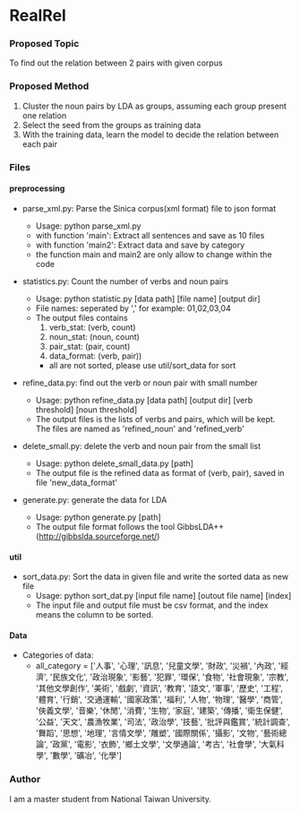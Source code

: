 RealRel
=======

### Proposed Topic
To find out the relation between 2 pairs with given corpus

### Proposed Method
1. Cluster the noun pairs by LDA as groups, assuming each group present one relation
2. Select the seed from the groups as training data
3. With the training data, learn the model to decide the relation between each pair

### Files
#### preprocessing
* parse_xml.py: Parse the Sinica corpus(xml format) file to json format
  - Usage: python parse_xml.py
  - with function 'main': Extract all sentences and save as 10 files
  - with function 'main2': Extract data and save by category
  - the function main and main2 are only allow to change within the code

* statistics.py: Count the number of verbs and noun pairs
  - Usage: python statistic.py [data path] [file name] [output dir]
  - File names: seperated by ',' for example: 01,02,03,04
  - The output files contains
    1. verb_stat: (verb, count)
    2. noun_stat: (noun, count)
    3. pair_stat: (pair, count)
    4. data_format: (verb, pair))
    - all are not sorted, please use util/sort_data for sort

* refine_data.py: find out the verb or noun pair with small number
  - Usage: python refine_data.py [data path] [output dir] [verb threshold] [noun threshold]
  - The output files is the lists of verbs and pairs, which will be kept. The files are named as 'refined_noun' and 'refined_verb'

* delete_small.py: delete the verb and noun pair from the small list
  - Usage: python delete_small_data.py [path]
  - The output file is the refined data as format of (verb, pair), saved in file 'new_data_format'

* generate.py: generate the data for LDA
  - Usage: python generate.py [path]
  - The output file format follows the tool GibbsLDA++(http://gibbslda.sourceforge.net/)

#### util
* sort_data.py: Sort the data in given file and write the sorted data as new file
  - Usage: python sort_dat.py [input file name] [outout file name] [index]
  - The input file and output file must be csv format, and the index means the column to be sorted.

#### Data
* Categories of data: 
  - all_category = ['人事', '心理', '訊息', '兒童文學', '財政', '災禍', '內政', '經濟', '民族文化', '政治現象', '影藝', '犯罪', '環保', '食物', '社會現象', '宗教', '其他文學創作', '美術', '戲劇', '資訊', '教育', '語文', '軍事', '歷史', '工程', '體育', '行銷', '交通運輸', '國家政策', '福利', '人物', '物理', '醫學', '商管', '俠義文學', '音樂', '休閒', '消費', '生物', '家庭', '建築', '傳播', '衛生保健', '公益', '天文', '農漁牧業', '司法', '政治學', '技藝', '批評與鑑賞', '統計調查', '舞蹈', '思想', '地理', '言情文學', '雕塑', '國際關係', '攝影', '文物', '藝術總論', '政黨', '電影', '衣飾', '鄉土文學', '文學通論', '考古', '社會學', '大氣科學', '數學', '礦冶', '化學']

### Author
I am a master student from National Taiwan University.

